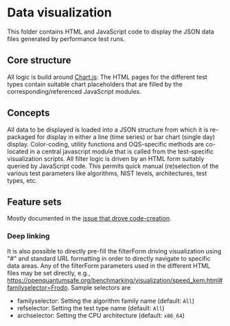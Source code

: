 # Data visualization

This folder contains HTML and JavaScript code to display the JSON data files generated by performance test runs.

## Core structure 

All logic is build around [Chart.js](https://www.chartjs.org): The HTML pages for the different test types contain suitable chart placeholders that are filled by the corresponding/referenced JavaScript modules.

## Concepts

All data to be displayed is loaded into a JSON structure from which it is re-packaged for display in either a line (time series) or bar chart (single day) display. Color-coding, utility functions and OQS-specific methods are co-located in a central javascript module that is called from the test-specific visualization scripts. All filter logic is driven by an HTML form suitably queried by JavaScript code. This permits quick manual (re)selection of the various test parameters like algorithms, NIST levels, architectures, test types, etc.

## Feature sets 

Mostly documented in the [issue that drove code-creation](https://github.com/open-quantum-safe/speed/issues/5).

### Deep linking

It is also possible to directly pre-fill the filterForm driving visualization using "#" and standard URL formatting in order to directly navigate to specific data areas. Any of the filterForm parameters used in the different HTML files may be set directly, e.g., <a href="https://openquantumsafe.org/benchmarking/visualization/speed_kem.html#familyselector=Frodo">https://openquantumsafe.org/benchmarking/visualization/speed_kem.html#familyselector=Frodo</a>. Sample selectors are

- familyselector: Setting the algorithm family name (default: `All`)
- refselector: Setting the test type name (default: `All`)
- archselector: Setting the CPU architecture (default: `x86_64`)

